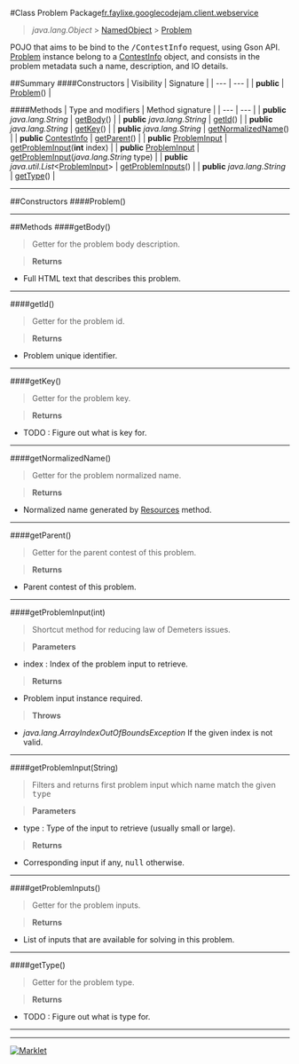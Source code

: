 #Class Problem
Package[fr.faylixe.googlecodejam.client.webservice](README.md)<br>

> *java.lang.Object* > [NamedObject](../common/NamedObject.md) > [Problem](Problem.md)

POJO that aims to be bind to the <tt>/ContestInfo</tt>
 request, using Gson API. [Problem](Problem.md) instance belong
 to a [ContestInfo](ContestInfo.md) object, and consists in the problem
 metadata such a name, description, and IO details.

##Summary
####Constructors
| Visibility | Signature |
| --- | --- |
| **public** | [Problem](#problem)() |

####Methods
| Type and modifiers | Method signature |
| --- | --- |
| **public** *java.lang.String* | [getBody](#getbody)() |
| **public** *java.lang.String* | [getId](#getid)() |
| **public** *java.lang.String* | [getKey](#getkey)() |
| **public** *java.lang.String* | [getNormalizedName](#getnormalizedname)() |
| **public** [ContestInfo](ContestInfo.md) | [getParent](#getparent)() |
| **public** [ProblemInput](ProblemInput.md) | [getProblemInput](#getprobleminputint)(**int** index) |
| **public** [ProblemInput](ProblemInput.md) | [getProblemInput](#getprobleminputstring)(*java.lang.String* type) |
| **public** *java.util.List*<[ProblemInput](ProblemInput.md)> | [getProblemInputs](#getprobleminputs)() |
| **public** *java.lang.String* | [getType](#gettype)() |

---


##Constructors
####Problem()
> 


---


##Methods
####getBody()
> Getter for the problem body description.

> **Returns**
* Full HTML text that describes this problem.


---

####getId()
> Getter for the problem id.

> **Returns**
* Problem unique identifier.


---

####getKey()
> Getter for the problem key.

> **Returns**
* TODO : Figure out what is key for.


---

####getNormalizedName()
> Getter for the problem normalized name.

> **Returns**
* Normalized name generated by [Resources](../common/Resources.md) method.


---

####getParent()
> Getter for the parent contest of this problem.

> **Returns**
* Parent contest of this problem.


---

####getProblemInput(int)
> Shortcut method for reducing law of Demeters issues.

> **Parameters**
* index : Index of the problem input to retrieve.

> **Returns**
* Problem input instance required.

> **Throws**
* *java.lang.ArrayIndexOutOfBoundsException* If the given index is not valid.


---

####getProblemInput(String)
> Filters and returns first problem input which name
 match the given <tt>type</tt>

> **Parameters**
* type : Type of the input to retrieve (usually small or large).

> **Returns**
* Corresponding input if any, <tt>null</tt> otherwise.


---

####getProblemInputs()
> Getter for the problem inputs.

> **Returns**
* List of inputs that are available for solving in this problem.


---

####getType()
> Getter for the problem type.

> **Returns**
* TODO : Figure out what is type for.


---

---

[![Marklet](https://img.shields.io/badge/Generated%20by-Marklet-green.svg)](https://github.com/Faylixe/marklet)
